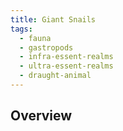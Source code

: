 ```yaml
---
title: Giant Snails
tags:
  - fauna
  - gastropods
  - infra-essent-realms
  - ultra-essent-realms
  - draught-animal
---
```

## Overview
